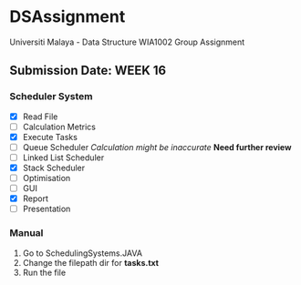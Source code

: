# DSAssignment

Universiti Malaya - Data Structure WIA1002 Group Assignment

## Submission Date: WEEK 16

### Scheduler System

- [x] Read File
- [ ] Calculation Metrics
- [x] Execute Tasks
- [ ] Queue Scheduler *Calculation might be inaccurate* **Need further review**
- [ ] Linked List Scheduler
- [x] Stack Scheduler
- [ ] Optimisation
- [ ] GUI
- [x] Report
- [ ] Presentation

### Manual
1. Go to SchedulingSystems.JAVA
2. Change the filepath dir for **tasks.txt**
3. Run the file

